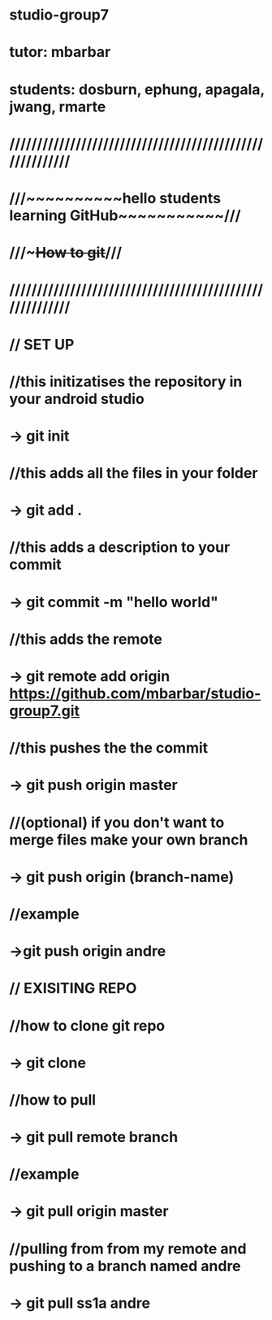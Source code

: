 # studio-group7
# tutor: mbarbar
# students: dosburn, ephung, apagala, jwang, rmarte
# /////////////////////////////////////////////////////////
# ///~~~~~~~~~~hello students learning GitHub~~~~~~~~~~~///
# ///~~~~~~~~~~~~~~~~~~~~~How to git~~~~~~~~~~~~~~~~~~~~///
# /////////////////////////////////////////////////////////
# 
# // SET UP
# //this initizatises the repository in your android studio 
# -> git init
# //this adds all the files in your folder
# -> git add .
# //this adds a description to your commit
# -> git commit -m "hello world"
# //this adds the remote
# -> git remote add origin https://github.com/mbarbar/studio-group7.git
# //this pushes the the commit
# -> git push origin master
# //(optional) if you don't want to merge files make your own branch
# -> git push origin (branch-name)
# //example
# ->git push origin andre
#
# // EXISITING REPO
# //how to clone git repo
# -> git clone
# //how to pull
# -> git pull remote branch
# //example
# -> git pull origin master
# //pulling from from my remote and pushing to a branch named andre
# -> git pull ss1a andre
